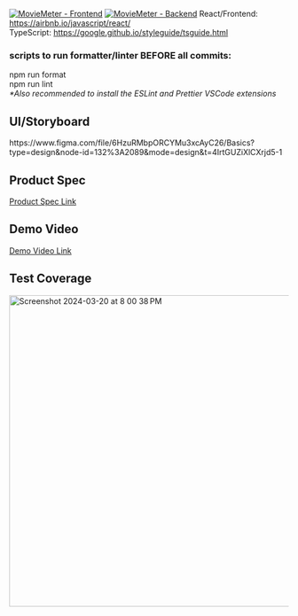 [![MovieMeter - Frontend](https://github.com/HoldenEv/MovieMetr/actions/workflows/node.js.frontend.yml/badge.svg?branch=main)](https://github.com/HoldenEv/MovieMetr/actions/workflows/node.js.frontend.yml)
[![MovieMeter - Backend](https://github.com/HoldenEv/MovieMetr/actions/workflows/node.js.backend.yml/badge.svg)](https://github.com/HoldenEv/MovieMetr/actions/workflows/node.js.backend.yml)
  React/Frontend: https://airbnb.io/javascript/react/ <br>
  TypeScript: https://google.github.io/styleguide/tsguide.html <br>
  <h3>scripts to run formatter/linter BEFORE all commits:</h3>
  npm run format <br>
  npm run lint <br>
  <i>*Also recommended to install the ESLint and Prettier VSCode extensions</i>

<h2>UI/Storyboard</h2>
https://www.figma.com/file/6HzuRMbpORCYMu3xcAyC26/Basics?type=design&node-id=132%3A2089&mode=design&t=4IrtGUZiXlCXrjd5-1

<h2>Product Spec</h2>

[Product Spec Link](https://docs.google.com/document/d/1GiZTrYeK-81qYEm9ERptx7ncoDHLdscM4p95Bmn0Tn8/edit?usp=sharing)  

<h2>Demo Video</h2>

[Demo Video Link](https://drive.google.com/file/d/1w8ixqDiPolhIjdwJ_SZ1-1zmniDGvoAK/view?usp=drive_link)  

<h2>Test Coverage</h2>
<img width="562" alt="Screenshot 2024-03-20 at 8 00 38 PM" src="https://github.com/HoldenEv/MovieMetr/assets/93685782/44d8775c-094c-44fd-8340-cae5bd2b1682">
